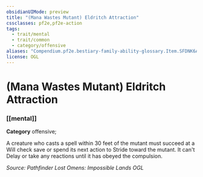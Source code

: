 ```yaml
---
obsidianUIMode: preview
title: "(Mana Wastes Mutant) Eldritch Attraction"
cssclasses: pf2e,pf2e-action
tags:
  - trait/mental
  - trait/common
  - category/offensive
aliases: "Compendium.pf2e.bestiary-family-ability-glossary.Item.SFDNK6AauPO6io5B"
license: OGL
---
```

# (Mana Wastes Mutant) Eldritch Attraction

### [[mental]]

**Category** offensive; 




A creature who casts a spell within 30 feet of the mutant must succeed at a Will check save or spend its next action to Stride toward the mutant. It can't Delay or take any reactions until it has obeyed the compulsion.

*Source: Pathfinder Lost Omens: Impossible Lands*
*OGL*